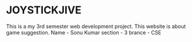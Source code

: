 ﻿# JOYSTICKJIVE
This is a my 3rd semester web development project.
This website is about game suggestion.
Name - Sonu Kumar
section - 3
brance - CSE